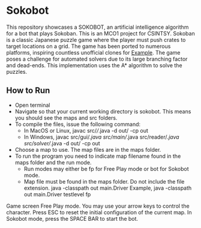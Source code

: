# Sokobot
This repository showcases a SOKOBOT, an artificial intelligence algorithm for a bot that plays Sokoban. This is an MCO1 project for CSINTSY.
Sokoban is a classic Japanese puzzle game where the player must push crates to target locations on a grid. 
The game has been ported to numerous platforms, inspiring countless unofficial clones for [Example](https://www.mathsisfun.com/games/sokoban.html). 
The game poses a challenge for automated solvers due to its large branching factor and dead-ends. This implementation uses the A* algorithm to solve the puzzles.

## How to Run
- Open terminal
- Navigate so that your current working directory is sokobot. This means you should see the maps and src folders.
- To compile the files, issue the following command:
  - In MacOS or Linux, javac src/*/*.java -d out/ -cp out
  - In Windows, javac src/gui/*.java src/main/*.java src/reader/*.java src/solver/*.java -d out/ -cp out
- Choose a map to use. The map files are in the maps folder.
- To run the program you need to indicate map filename found in the maps folder and the run mode.
  - Run modes may either be fp for Free Play mode or bot for Sokobot mode.
  - Map file must be found in the maps folder. Do not include the file extension.
    java -classpath out main.Driver <map-filename-only> <run-mode>
    Example, java -classpath out main.Driver testlevel fp

Game screen Free Play mode. You may use your arrow keys to control the character.
Press ESC to reset the initial configuration of the current map.
In Sokobot mode, press the SPACE BAR to start the bot.
